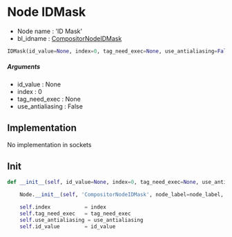 # Node IDMask

- Node name : 'ID Mask'
- bl_idname : [CompositorNodeIDMask](https://docs.blender.org/api/current/bpy.types.CompositorNodeIDMask.html)


``` python
IDMask(id_value=None, index=0, tag_need_exec=None, use_antialiasing=False, node_label=None, node_color=None)
```
##### Arguments

- id_value : None
- index : 0
- tag_need_exec : None
- use_antialiasing : False

## Implementation

No implementation in sockets

## Init

``` python
def __init__(self, id_value=None, index=0, tag_need_exec=None, use_antialiasing=False, node_label=None, node_color=None):

    Node.__init__(self, 'CompositorNodeIDMask', node_label=node_label, node_color=node_color)

    self.index           = index
    self.tag_need_exec   = tag_need_exec
    self.use_antialiasing = use_antialiasing
    self.id_value        = id_value
```
